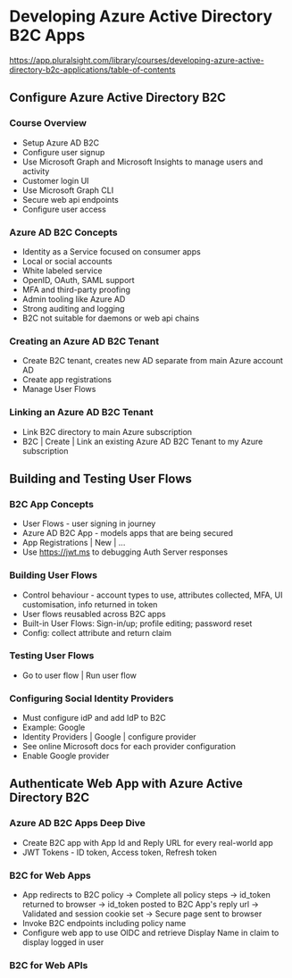 # Developing Azure Active Directory B2C Apps
https://app.pluralsight.com/library/courses/developing-azure-active-directory-b2c-applications/table-of-contents

## Configure Azure Active Directory B2C
### Course Overview
- Setup Azure AD B2C
- Configure user signup
- Use Microsoft Graph and Microsoft Insights to manage users and activity
- Customer login UI
- Use Microsoft Graph CLI
- Secure web api endpoints
- Configure user access

### Azure AD B2C Concepts
- Identity as a Service focused on consumer apps
- Local or social accounts
- White labeled service
- OpenID, OAuth, SAML support
- MFA and third-party proofing
- Admin tooling like Azure AD
- Strong auditing and logging 
- B2C not suitable for daemons or web api chains

### Creating an Azure AD B2C Tenant
- Create B2C tenant, creates new AD separate from main Azure account AD
- Create app registrations
- Manage User Flows

### Linking an Azure AD B2C Tenant
- Link B2C directory to main Azure subscription
- B2C | Create | Link an existing Azure AD B2C Tenant to my Azure subscription

## Building and Testing User Flows
### B2C App Concepts
- User Flows - user signing in journey
- Azure AD B2C App - models apps that are being secured
- App Registrations | New | ...
- Use https://jwt.ms to debugging Auth Server responses

### Building User Flows
- Control behaviour - account types to use, attributes collected, MFA, UI customisation, info returned in token
- User flows reusabled across B2C apps
- Built-in User Flows: Sign-in/up; profile editing; password reset
- Config: collect attribute and return claim

### Testing User Flows
- Go to user flow | Run user flow

### Configuring Social Identity Providers
- Must configure idP and add IdP to B2C
- Example: Google
- Identity Providers | Google | configure provider
- See online Microsoft docs for each provider configuration
- Enable Google provider

## Authenticate Web App with Azure Active Directory B2C
### Azure AD B2C Apps Deep Dive
- Create B2C app with App Id and Reply URL for every real-world app
- JWT Tokens - ID token, Access token, Refresh token

### B2C for Web Apps
- App redirects to B2C policy -> Complete all policy steps -> id_token returned to browser -> id_token posted to B2C App's reply url -> Validated and session cookie set -> Secure page sent to browser
- Invoke B2C endpoints including policy name
- Configure web app to use OIDC and retrieve Display Name in claim to display logged in user

### B2C for Web APIs










